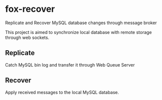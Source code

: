 # fox-recover

Replicate and Recover MySQL database changes through message broker

This project is aimed to synchronize local database with remote storage through web sockets.

## Replicate
Catch MySQL bin log and transfer it through Web Queue Server

## Recover
Apply received messages to the local MySQL database.


